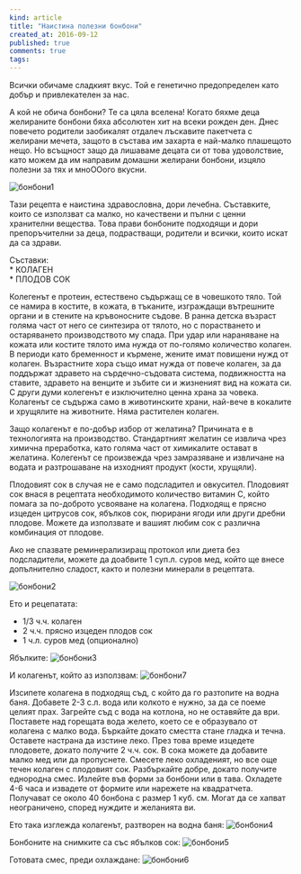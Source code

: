 ```yaml
---
kind: article
title: "Наистина полезни бонбони"
created_at: 2016-09-12
published: true
comments: true
tags:
--- 
```

Всички обичаме сладкият вкус. Той е генетично предопределен като добър и привлекателен за нас. <br />

А кой не обича бонбони? Те са цяла вселена! Когато бяхме деца желираните бонбони бяха абсолютен хит на всеки рожден ден. Днес повечето родители заобикалят отдалеч лъскавите пакетчета с желирани мечета, защото в състава им захарта е най-малко плашещото нещо. Но всъщност защо да лишаваме децата си от това удоволствие, като можем да им направим домашни желирани бонбони, изцяло полезни за тях и мноООого вкусни.<br />

![бонбони1](/images/posts/collagen9.jpg)

<!-- more -->

Тази рецепта е наистина здравословна, дори лечебна. Съставките, които се използват са малко, но качествени и пълни с ценни хранителни вещества. Това прави бонбоните подходящи и дори препоръчителни за деца, подрастващи, родители и всички, които искат да са здрави.

Съставки:<br />
	* КОЛАГЕН<br />
	* ПЛОДОВ СОК<br />


Колегенът е протеин, естествено съдържащ се в човешкото тяло. Той се намира в костите, в кожата, в тъканите, изграждащи вътрешните органи и в стените на кръвоносните съдове. В ранна детска възраст голяма част от него се синтезира от тялото, но с порастването и остаряването производството му спада. При удар или нараняване на кожата или костите тялото има нужда от по-голямо количество колаген. В периоди като бременност и кърмене, жените имат повишени нужд от колаген. Възрастните хора също имат нужда от повече колаген, за да поддържат здравето на сърдечно-съдовата система, подвижността на ставите, здравето на венците и зъбите си и жизненият вид на кожата си. С други думи колегенът е изключително ценна храна за човека. Колагенът се съдържа само в животинските храни, най-вече в кокалите и хрущялите на животните. Няма растителен колаген. 

Защо колагенът е по-добър избор от желатина? Причината е в технологията на производство. Стандартният желатин се извлича чрез химична преработка, като голяма част от химикалите остават в желатина. Колегенът се произвежда чрез замразяване и извличане на водата и разтрошаване на изходният продукт (кости, хрущяли).

Плодовият сок в случая не е само подсладител и овкусител. Плодовият сок внася в рецептата необходимото количество витамин С, който помага за по-доброто усвояване на колагена. Подходящ е прясно изцеден цитрусов сок, ябълков сок, пюрирани ягоди или други дребни плодове. Можете да използвате и вашият любим сок с различна комбинация от плодове.

Ако не спазвате реминерализиращ протокол или диета без подсладители, можете да доабвите 1 суп.л. суров мед, който ще внесе допълнително сладост, както и полезни минерали в рецептата.

![бонбони2](/images/posts/collagen7.jpg)

Ето и рецепатата:

* 1/3 ч.ч. колаген
* 2 ч.ч. прясно изцеден плодов сок
* 1 ч.л. суров мед (опционално)

Ябълките:
![бонбони3](/images/posts/collagen2.jpg)

И колагенът, който аз използвам:
![бонбони7](/images/posts/collagen1.jpg)



Изсипете колагена в подходящ съд, с който да го разтопите на водна баня. Добавете 2-3 с.л. вода или колкото е нужно, за да се поеме целият прах. Загрейте съд с вода на котлона, но не оставяйте да ври. Поставете над горещата вода желето, което се е образувало от колагена с малко вода. Бъркайте докато сместта стане гладка и течна. Оставете настрана да изстине леко. През това време изцедете плодовете, докато получите 2 ч.ч. сок. В сока можете да добавите малко мед или да пропуснете. Смесете леко охладеният, но все още течен колаген с плодовият сок. Разбъркайте добре, докато получите еднородна смес. Излейте във форми за бонбони или в тава. Охладете 4-6 часа и извадете от формите или нарежете на квадратчета. Получават се около 40 бонбона с размер 1 куб. см. Могат да се хапват неограничено, според нуждите и желанията ви.

Ето така изглежда колагенът, разтворен на водна баня:
![бонбони4](/images/posts/collagen3.jpg)

Бонбоните на снимките са със ябълков сок:
![бонбони5](/images/posts/collagen5.jpg)

Готовата смес, преди охлаждане:
![бонбони6](/images/posts/collagen6.jpg)
